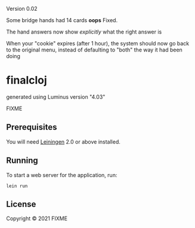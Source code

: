 
Version 0.02

Some bridge hands had 14 cards **oops** Fixed.

The hand answers now show *explicitly* what the right answer is

When your "cookie" expires (after 1 hour), the system should now go back to the original menu,
instead of defaulting to "both" the way it had been doing





# finalcloj




generated using Luminus version "4.03"

FIXME

## Prerequisites

You will need [Leiningen][1] 2.0 or above installed.

[1]: https://github.com/technomancy/leiningen

## Running

To start a web server for the application, run:

    lein run 

## License

Copyright © 2021 FIXME

